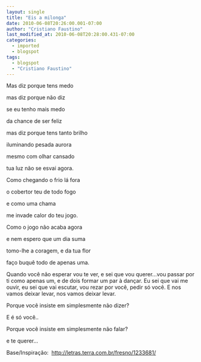 ```yaml
---
layout: single
title: "Eis a milonga"
date: 2010-06-08T20:26:00.001-07:00
author: "Cristiano Faustino"
last_modified_at: 2010-06-08T20:28:00.431-07:00
categories:
  - imported
  - blogspot
tags:
  - blogspot
  - "Cristiano Faustino"
---
```


Mas diz porque tens medo

mas diz porque não diz

se eu tenho mais medo

da chance de ser feliz

mas diz porque tens tanto brilho

iluminando pesada aurora

mesmo com olhar cansado

tua luz não se esvai agora.

Como chegando o frio lá fora

o cobertor teu de todo fogo

e como uma chama

me invade calor do teu jogo.

Como o jogo não acaba agora

e nem espero que um dia suma

tomo-lhe a coragem, e da tua flor

faço buquê todo de apenas uma.







Quando você não esperar vou te ver, e sei que vou querer...vou passar por ti como apenas um, e de dois formar um par à dançar. Eu sei que vai me ouvir, eu sei que vai escutar, vou rezar por você, pedir só você. E nos vamos deixar levar, nos vamos deixar levar.



Porque você insiste em simplesmente não dizer?

E é só você..



Porque você insiste em simplesmente não falar?

e te querer... 





Base/Inspiração:  <a href="http://letras.terra.com.br/fresno/1233681/">http://letras.terra.com.br/fresno/1233681/</a>